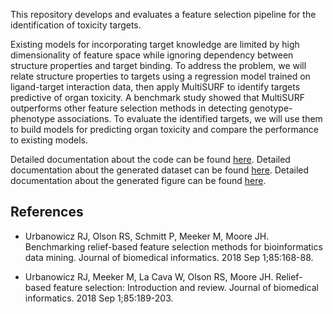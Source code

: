 This repository develops and evaluates a feature selection pipeline for the identification of toxicity targets. 

Existing models for incorporating target knowledge are limited by high dimensionality of feature space while ignoring dependency between structure properties and target binding. To address the problem, we will relate structure properties to targets using a regression model trained on ligand-target interaction data, then apply MultiSURF to identify targets predictive of organ toxicity. A benchmark study showed that MultiSURF outperforms other feature selection methods in detecting genotype-phenotype associations. To evaluate the identified targets, we will use them to build models for predicting organ toxicity and compare the performance to existing models.

Detailed documentation about the code can be found [here](src/README.md). Detailed documentation about the generated dataset can be found [here](data/README.md). Detailed documentation about the generated figure can be found [here](plot/README.md).

## References

+ Urbanowicz RJ, Olson RS, Schmitt P, Meeker M, Moore JH. Benchmarking relief-based feature selection methods for bioinformatics data mining. Journal of biomedical informatics. 2018 Sep 1;85:168-88.

+ Urbanowicz RJ, Meeker M, La Cava W, Olson RS, Moore JH. Relief-based feature selection: Introduction and review. Journal of biomedical informatics. 2018 Sep 1;85:189-203.
